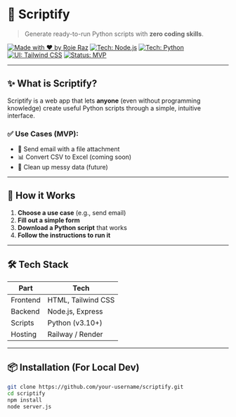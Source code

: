# 🚀 Scriptify

> Generate ready-to-run Python scripts with **zero coding skills**.

[![Made with ❤️ by Roie Raz](https://img.shields.io/badge/made%20by-Roie%20Raz-blueviolet?style=flat)](https://www.linkedin.com/in/roie-raz)
[![Tech: Node.js](https://img.shields.io/badge/backend-Node.js-green)](#)
[![Tech: Python](https://img.shields.io/badge/scripts-Python-blue)](#)
[![UI: Tailwind CSS](https://img.shields.io/badge/UI-Tailwind_CSS-38b2ac)](#)
[![Status: MVP](https://img.shields.io/badge/status-🚧%20MVP-informational)](#)

---

## ✨ What is Scriptify?

Scriptify is a web app that lets **anyone** (even without programming knowledge) create useful Python scripts through a simple, intuitive interface.

### ✅ Use Cases (MVP):
- 📧 Send email with a file attachment
- 📊 Convert CSV to Excel (coming soon)
- 🧹 Clean up messy data (future)

---

## 🎯 How it Works

1. **Choose a use case** (e.g., send email)
2. **Fill out a simple form**
3. **Download a Python script** that works
4. **Follow the instructions to run it**

---

## 🛠 Tech Stack

| Part       | Tech                 |
|------------|----------------------|
| Frontend   | HTML, Tailwind CSS   |
| Backend    | Node.js, Express     |
| Scripts    | Python (v3.10+)      |
| Hosting    | Railway / Render     |

---

## 📦 Installation (For Local Dev)

```bash
git clone https://github.com/your-username/scriptify.git
cd scriptify
npm install
node server.js
